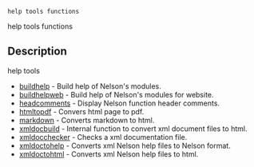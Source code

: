 

	
	help tools functions

help tools functions

## Description
help tools


* [buildhelp](buildhelp.md) - Build help of Nelson's modules.
* [buildhelpweb](buildhelpweb.md) - Build help of Nelson's modules for website.
* [headcomments](headcomments.md) - Display Nelson function header comments.
* [htmltopdf](htmltopdf.md) - Convers html page to pdf.
* [markdown](markdown.md) - Converts markdown to html.
* [xmldocbuild](xmldocbuild.md) - Internal function to convert xml document files to html.
* [xmldocchecker](xmldocchecker.md) - Checks a xml documentation file.
* [xmldoctohelp](xmldoctohelp.md) - Converts xml Nelson help files to Nelson format.
* [xmldoctohtml](xmldoctohtml.md) - Converts xml Nelson help files to html.




